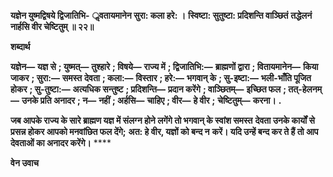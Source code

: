 **यज्ञेन युष्मद्विषये द्विजातिभि-** **ॢवतायमानेन सुरा: कला हरे: ।** **स्विष्टा: सुतुष्टा: प्रदिशन्ति वाञ्छितं** **तद्धेलनं नार्हसि वीर चेष्टितुम् ॥ २२॥** 

**शब्दार्थ** 

**यज्ञेन—** **यज्ञ से** **; युष्मत्—** **तुश्हारे** **; विषये—** **राज्य में** **; द्विजातिभि:—** **ब्राह्मणों द्वारा** **; वितायमानेन—** **किया जाकर** **; सुरा:—** **समस्त** **देवता** **; कला:—** **विस्तार** **; हरे:—** **भगवान् के** **; सु-इष्टा:—** **भली-भाँति पूजित होकर** **; सु-तुष्टा:—** **अत्यधिक सन्तुष्ट** **; प्रदिशन्ति—** **प्रदान करेंगे** **; वाञ्छितम्—** **इच्छित फल** **; तत्-हेलनम्—** **उनके प्रति अनादर** **; न—** **नहीं** **; अर्हसि—** **चाहिए** **; वीर—** **हे वीर** **;** **चेष्टितुम्—** **करना।** **.** 

**जब आपके राज्य के सारे ब्राह्मण यज्ञ में संलग्न होने लगेंगे तो भगवान् के स्वांश समस्त** **देवता उनके कार्यों से प्रसन्न होकर आपको मनवांछित फल देंगे;**  **अत: हे वीर, यज्ञों को बन्द न** **करें। यदि उन्हें बन्द कर ते हैं तो आप देवताओं का अनादर करेंगे।** **** 

**वेन उवाच** 